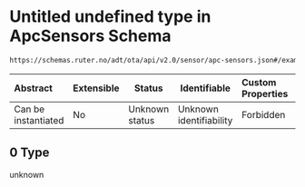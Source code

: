 # Untitled undefined type in ApcSensors Schema

```txt
https://schemas.ruter.no/adt/ota/api/v2.0/sensor/apc-sensors.json#/examples/0/categoryActivities/0
```




| Abstract            | Extensible | Status         | Identifiable            | Custom Properties | Additional Properties | Access Restrictions | Defined In                                                                        |
| :------------------ | ---------- | -------------- | ----------------------- | :---------------- | --------------------- | ------------------- | --------------------------------------------------------------------------------- |
| Can be instantiated | No         | Unknown status | Unknown identifiability | Forbidden         | Allowed               | none                | [apc-sensors.json\*](../../schema/sensor/apc-sensors.json "open original schema") |

## 0 Type

unknown
